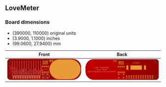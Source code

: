 ## LoveMeter 


### Board dimensions

* (390000, 110000) original units
* (3.9000, 1.1000) inches
* (99.0600, 27.9400) mm



| Front | Back |
| --- | --- |
| ![Front](LoveMeter.png) | ![Back](LoveMeter_back.png) |



